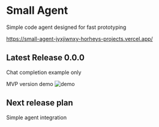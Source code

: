 # Small Agent
Simple code agent designed for fast prototyping

https://small-agent-jyxjiwnxy-horheys-projects.vercel.app/

## Latest Release 0.0.0
Chat completion example only

MVP version demo
![demo](./static/demo.gif)

## Next release plan
Simple agent integration

